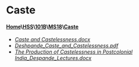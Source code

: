 # Caste
#### [Home](..\..\..\..)\\[HSS](..\..\..)\\[101B](..\..)\\[MS18](..)\\[Caste]()
- [_Caste and Castelessness.docx_](Caste%20and%20Castelessness.docx)
- [_Deshpande_Caste_and_Castelessness.pdf_](Deshpande_Caste_and_Castelessness.pdf)
- [_The Production of Castelessness in Postcolonial India_Despande_Lectures.docx_](The%20Production%20of%20Castelessness%20in%20Postcolonial%20India_Despande_Lectures.docx)
